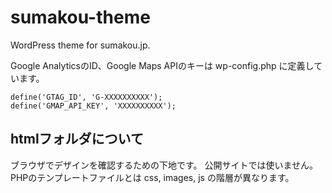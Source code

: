 # sumakou-theme
WordPress theme for sumakou.jp.

Google AnalyticsのID、Google Maps APIのキーは
wp-config.php に定義しています。

```
define('GTAG_ID', 'G-XXXXXXXXXX');
define('GMAP_API_KEY', 'XXXXXXXXXX');
```

## htmlフォルダについて
ブラウザでデザインを確認するための下地です。
公開サイトでは使いません。
PHPのテンプレートファイルとは css, images, js の階層が異なります。